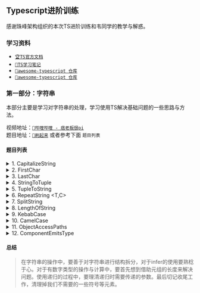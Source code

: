 ## Typescript进阶训练

感谢珠峰架构组织的本次TS进阶训练和韦同学的教学与解惑。

### 学习资料

- [`🏆TS官方文档`](https://www.typescriptlang.org/docs/)
- [`📝TS学习笔记`](https://juejin.cn/post/6844903981227966471)
- [`📌awesome-typescript 仓库`](https://github.com/dzharii/awesome-typescript)
- [`📌awesome-typescript 仓库`](https://github.com/semlinker/awesome-typescript)

### 第一部分：字符串

本部分主要是学习对字符串的处理，学习使用TS解决基础问题的一些思路与方法。

视频地址：[`💖哔哩哔哩 - 痞老板很pi`](https://www.bilibili.com/video/BV1EY411s7EY) <br />
题目地址：[`🎈刷起来`](https://www.wolai.com/aE1oVmBGkgqPhzQcwmRuJU) 或者参考下面 `题目列表`

#### 题目列表

<details>
<summary>1. CapitalizeString</summary>

```TypeScript
// 首字母大写
type a1 = CapitalizeString<'handler'>       // Handler
type a2 = CapitalizeString<'parent'>        // Parent
type a3 = CapitalizeString<233>             // 233
```
</details>

<details>
<summary>2. FirstChar</summary>

```TypeScript
// 获取字符串字面量中的第一个字符
type A = FirstChar<'BFE'> // 'B'
type B = FirstChar<'dev'> // 'd'
type C = FirstChar<''> // never
```
</details>

<details>
<summary>3. LastChar</summary>

```TypeScript
// 获取字符串字面量中的最后一个字符
type A = LastChar<'BFE'> // 'E'
type B = LastChar<'dev'> // 'v'
type C = LastChar<''> // never
```
</details>

<details>
<summary>4. StringToTuple</summary>

```TypeScript
//字符串转换为元组类型
type A = StringToTuple<'BFE.dev'> // ['B', 'F', 'E', '.', 'd', 'e','v']
type B = StringToTuple<''> // []
```
</details>

<details>
<summary>5. TupleToString</summary>

```TypeScript
// 将字符串类型的元素转换为字符串字面量类型
type A = StringToTuple<'BFE.dev'> // ['B', 'F', 'E', '.', 'd', 'e','v']
type B = StringToTuple<''> // []
```
</details>

<details>
<summary>6. RepeatString &lt;T,C&gt;</summary>

```TypeScript
// 复制字符T为字符串类型，长度为C
type A = RepeatString<'a', 3> // 'aaa'
type B = RepeatString<'a', 0> // ''
```
</details>

<details>
<summary>7. SplitString</summary>

```TypeScript
// 将字符串字面量类型按照指定字符，分割为元组
// 无法分割则返回原字符串字面量
type A1 = SplitString<'handle-open-flag', '-'>        // ["handle", "open", "flag"]
type A2 = SplitString<'open-flag', '-'>               // ["open", "flag"]
type A3 = SplitString<'handle.open.flag', '.'>        // ["handle", "open", "flag"]
type A4 = SplitString<'open.flag', '.'>               // ["open", "flag"]
type A5 = SplitString<'open.flag', '-'>               // ["open.flag"]
```
</details>

<details>
<summary>8. LengthOfString</summary>

```TypeScript
// 计算字符串字面量类型的长度
type A = LengthOfString<'BFE.dev'> // 7
type B = LengthOfString<''> // 0
```
</details>

<details>
<summary>9. KebabCase</summary>

```TypeScript
// 驼峰命名转横杠命名
type a1 = KebabCase<'HandleOpenFlag'>           // handle-open-flag
type a2 = KebabCase<'OpenFlag'>                 // open-flag
```
</details>

<details>
<summary>10. CamelCase</summary>

```TypeScript
// 横杠命名转化为驼峰命名
type a1 = CamelCase<'handle-open-flag'>         // HandleOpenFlag
type a2 = CamelCase<'open-flag'>                // OpenFlag
```
</details>

<details>
<summary>11. ObjectAccessPaths</summary>

```TypeScript
// 得到对象中的值访问字符串
// 简单来说，就是根据如下对象类型：
/*
{
  home: {
    topBar: {
      title: '顶部标题',
      welcome: '欢迎登录'
    },
    bottomBar: {
      notes: 'XXX备案，归XXX所有',
    },
  },
  login: {
    username: '用户名',
    password: '密码'
  }
}
*/
// 得到联合类型：
/*
home.topBar.title | home.topBar.welcome | home.bottomBar.notes | login.username | login.password
*/

// 完成 createI18n 函数中的 ObjectAccessPaths<Schema>，限制函数i18n的参数为合法的属性访问字符串
function createI18n<Schema>(schema: Schema): ((path: ObjectAccessPaths<Schema>) => string) {return [{schema}] as any}

// i18n函数的参数类型为：home.topBar.title | home.topBar.welcome | home.bottomBar.notes | login.username | login.password
const i18n = createI18n({
	home: {
		topBar: {
			title: '顶部标题',
			welcome: '欢迎登录'
		},
		bottomBar: {
			notes: 'XXX备案，归XXX所有'
		}
	},
	login: {
		username: '用户名',
		password: '密码'
	}
})

i18n('home.topBar.title')           // correct
i18n('home.topBar.welcome')         // correct
i18n('home.bottomBar.notes')        // correct

// i18n('home.login.abc')              // error，不存在的属性
// i18n('home.topBar')                 // error，没有到最后一个属性
```
</details>

<details>
<summary>12. ComponentEmitsType</summary>

```TypeScript
// 定义组件的监听事件类型
// 实现 ComponentEmitsType<Emits> 类型，将
/*
{
    'handle-open': (flag: boolean) => true,
    'preview-item': (data: { item: any, index: number }) => true,
    'close-item': (data: { item: any, index: number }) => true,
}
*/
// 转化为类型
/*
{
    onHandleOpen?: (flag: boolean) => void,
    onPreviewItem?: (data: { item: any, index: number }) => void,
    onCloseItem?: (data: { item: any, index: number }) => void,
}
*/


function createComponent<Emits extends Record<string, any>>(emits: Emits): ComponentEmitsType<Emits> {return [{emits}] as any}

// 最后返回的 Component变量类型为一个合法的React组件类型，并且能够通过`on事件驼峰命名`的方式，监听定义的事件，并且能够自动推导出事件的参数类型
const Component = createComponent({
	'handle-open': (flag: boolean) => true,
	'preview-item': (data: { item: any, index: number }) => true,
	'close-item': (data: { item: any, index: number }) => true,
})
console.log(
	<Component
		// onHandleOpen 的类型为 (flag: boolean) => void
		onHandleOpen={val => console.log(val.valueOf())}
// onPreviewItem 的类型为 (data: { item: any, index: number }) => void
onPreviewItem={val => {
	const {item, index} = val
	const a: number = item
	console.log(a, index.toFixed(2))
}}
// 所有的监听事件属性都是可选属性，可以不传处理函数句柄
// onCloseItem={val => [{val}]}
/>
)

// 提示，定义组件的props类型方式为 { (props: Partial<Convert<Emits>>): any }
// 比如 Comp 可以接收属性 {name:string, age:number, flag:boolean, id?:string}，其中id为可选属性，那么可以这样写

const Comp: { (props: { name: string, age: number, flag: boolean, id?: string }): any } = Function as any

console.log(<Comp name="" age={1} flag/>)           // 正确
console.log(<Comp name="" age={1} flag id="111"/>)  // 正确
// console.log(<Comp name={1} age={1} flag/>)          // 错误，name为字符串类型
// console.log(<Comp age={1} flag/>)                   // 错误，缺少必须属性name:string
```
</details>

#### 总结

> 在字符串的操作中，要善于对字符串进行结构拆分，对于infer的使用要熟稔于心。对于有数字类型的操作与计算中，要首先想到借助元组的长度来解决问题。使用递归的过程中，要理清递归时需要传递的参数。最后切记收尾工作，清理掉我们不需要的一些符号等元素。
